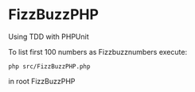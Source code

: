 # FizzBuzzPHP

Using TDD with PHPUnit

To list first 100 numbers as Fizzbuzznumbers execute:
```
php src/FizzBuzzPHP.php
```
in root FizzBuzzPHP
